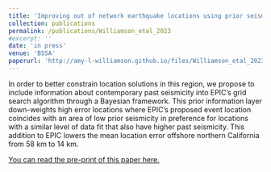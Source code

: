 ```yaml
---
title: 'Improving out of network earthquake locations using prior seismicity for use in earthquake early warning'
collection: publications
permalink: /publications/Williamson_etal_2023
#excerpt: ''
date: 'in press'
venue: 'BSSA'
paperurl: 'http://amy-l-williamson.github.io/files/Williamson_etal_2023_bayesEPIC.pdf'
---
```


In order to better constrain location solutions in this region, we propose to include information about contemporary past seismicity into EPIC’s grid search algorithm through a Bayesian framework. This prior information layer down-weights high error locations where EPIC’s proposed event location coincides with an area of low prior seismicity in preference for locations with a similar level of data fit that also have higher past seismicity. This addition to EPIC lowers the mean location error offshore northern California from 58 km to 14 km.



[You can read the pre-print of this paper here.](http://amy-l-williamson.github.io/files/Williamson_etal_2023_bayesEPIC.pdf)

